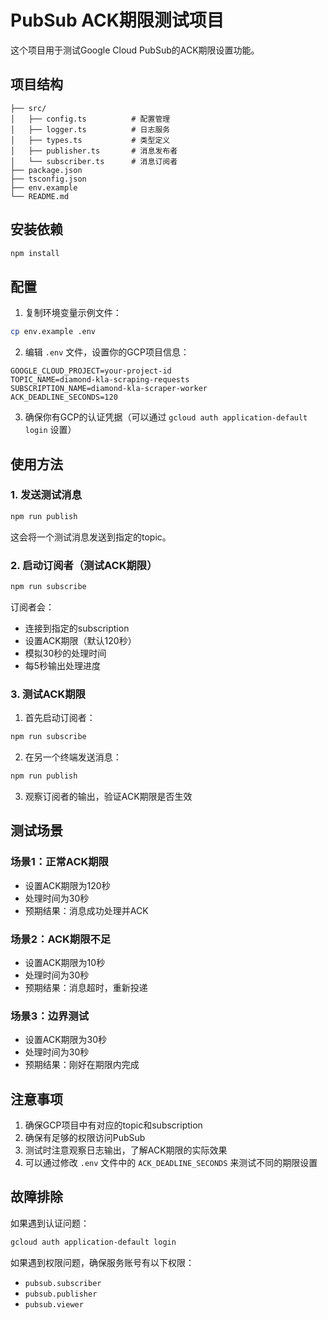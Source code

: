 # PubSub ACK期限测试项目

这个项目用于测试Google Cloud PubSub的ACK期限设置功能。

## 项目结构

```
├── src/
│   ├── config.ts          # 配置管理
│   ├── logger.ts          # 日志服务
│   ├── types.ts           # 类型定义
│   ├── publisher.ts       # 消息发布者
│   └── subscriber.ts      # 消息订阅者
├── package.json
├── tsconfig.json
├── env.example
└── README.md
```

## 安装依赖

```bash
npm install
```

## 配置

1. 复制环境变量示例文件：
```bash
cp env.example .env
```

2. 编辑 `.env` 文件，设置你的GCP项目信息：
```env
GOOGLE_CLOUD_PROJECT=your-project-id
TOPIC_NAME=diamond-kla-scraping-requests
SUBSCRIPTION_NAME=diamond-kla-scraper-worker
ACK_DEADLINE_SECONDS=120
```

3. 确保你有GCP的认证凭据（可以通过 `gcloud auth application-default login` 设置）

## 使用方法

### 1. 发送测试消息

```bash
npm run publish
```

这会将一个测试消息发送到指定的topic。

### 2. 启动订阅者（测试ACK期限）

```bash
npm run subscribe
```

订阅者会：
- 连接到指定的subscription
- 设置ACK期限（默认120秒）
- 模拟30秒的处理时间
- 每5秒输出处理进度

### 3. 测试ACK期限

1. 首先启动订阅者：
```bash
npm run subscribe
```

2. 在另一个终端发送消息：
```bash
npm run publish
```

3. 观察订阅者的输出，验证ACK期限是否生效

## 测试场景

### 场景1：正常ACK期限
- 设置ACK期限为120秒
- 处理时间为30秒
- 预期结果：消息成功处理并ACK

### 场景2：ACK期限不足
- 设置ACK期限为10秒
- 处理时间为30秒
- 预期结果：消息超时，重新投递

### 场景3：边界测试
- 设置ACK期限为30秒
- 处理时间为30秒
- 预期结果：刚好在期限内完成

## 注意事项

1. 确保GCP项目中有对应的topic和subscription
2. 确保有足够的权限访问PubSub
3. 测试时注意观察日志输出，了解ACK期限的实际效果
4. 可以通过修改 `.env` 文件中的 `ACK_DEADLINE_SECONDS` 来测试不同的期限设置

## 故障排除

如果遇到认证问题：
```bash
gcloud auth application-default login
```

如果遇到权限问题，确保服务账号有以下权限：
- `pubsub.subscriber`
- `pubsub.publisher`
- `pubsub.viewer` 